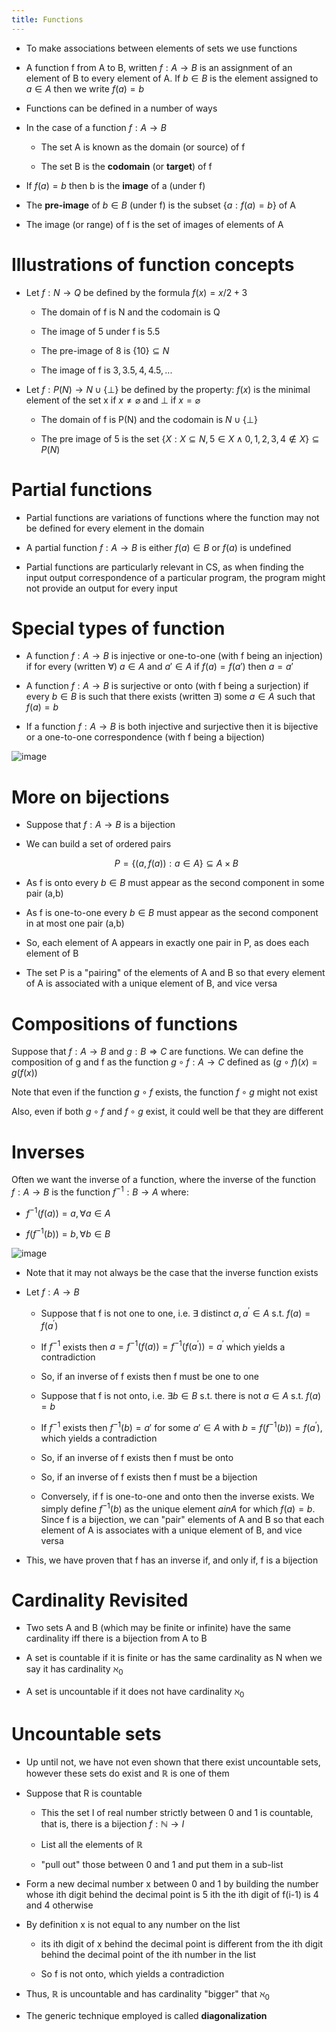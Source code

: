 ```yaml
---
title: Functions
---
```


- To make associations between elements of sets we use functions

- A function f from A to B, written $f:A\rightarrow B$ is an
  assignment of an element of B to every element of A. If $b\in B$ is
  the element assigned to $a\in A$ then we write $f(a)=b$

- Functions can be defined in a number of ways

- In the case of a function $f:A\rightarrow B$

  - The set A is known as the domain (or source) of f

  - The set B is the **codomain** (or **target**) of f

- If $f(a)=b$ then b is the **image** of a (under f)

- The **pre-image** of $b\in B$ (under f) is the subset
  $\{a: f(a)=b\}$ of A

- The image (or range) of f is the set of images of elements of A

# Illustrations of function concepts

- Let $f: N\rightarrow Q$ be defined by the formula $f(x)=x/2+3$

  - The domain of f is N and the codomain is Q

  - The image of 5 under f is 5.5

  - The pre-image of 8 is $\{10\}\subseteq N$

  - The image of f is ${3,3.5,4,4.5,...}$

- Let $f:P(N)\rightarrow N\cup \{\bot \}$ be defined by the property:
  $f(x)$ is the minimal element of the set x if $x\neq \varnothing$
  and $\bot$ if $x=\varnothing$

  - The domain of f is P(N) and the codomain is $N\cup\{\bot\}$

  - The pre image of 5 is the set
    $\{ X : X \subseteq N , 5 \in X \wedge 0,1,2,3,4 \notin X \} \subseteq P ( N )$

# Partial functions

- Partial functions are variations of functions where the function may
  not be defined for every element in the domain

- A partial function $f:A\rightarrow B$ is either $f(a)\in B$ or
  $f(a)$ is undefined

- Partial functions are particularly relevant in CS, as when finding
  the input output correspondence of a particular program, the program
  might not provide an output for every input

# Special types of function

- A function $f:A\rightarrow B$ is injective or one-to-one (with f
  being an injection) if for every (written $\forall$) $a\in A$ and
  $a'\in A$ if $f(a)=f(a')$ then $a=a'$

- A function $f:A\rightarrow B$ is surjective or onto (with f being a
  surjection) if every $b\in B$ is such that there exists (written
  $\exists$) some $a\in A$ such that $f(a)=b$

- If a function $f: A\rightarrow B$ is both injective and surjective
  then it is bijective or a one-to-one correspondence (with f being a
  bijection)

![image](/img/Year_1/MCS/Discrete_Structures/Functions/types.png)

# More on bijections

- Suppose that $f: A\rightarrow B$ is a bijection

- We can build a set of ordered pairs

  $$
  P = \{ ( a , f ( a ) ) : a \in A \} \subseteq A \times B
  $$

- As f is onto every $b\in B$ must appear as the second component in
  some pair (a,b)

- As f is one-to-one every $b\in B$ must appear as the second
  component in at most one pair (a,b)

- So, each element of A appears in exactly one pair in P, as does each
  element of B

- The set P is a "pairing" of the elements of A and B so that every
  element of A is associated with a unique element of B, and vice
  versa

# Compositions of functions

Suppose that $f: A\rightarrow B$ and $g: B\Rightarrow C$ are functions.
We can define the composition of g and f as the function
$g \circ f : A \rightarrow C$ defined as
$( g \circ f ) ( x ) = g ( f ( x ) )$

Note that even if the function $g\circ f$ exists, the function
$f\circ g$ might not exist

Also, even if both $g\circ f$ and $f\circ g$ exist, it could well be
that they are different

# Inverses

Often we want the inverse of a function, where the inverse of the
function $f: A\rightarrow B$ is the function $f^{-1}: B\rightarrow A$
where:

- $f ^ { - 1 } ( f ( a ) ) = a , \forall a \in A$

- $f \left( f ^ { - 1 } ( b ) \right) = b , \forall b \in B$

![image](/img/Year_1/MCS/Discrete_Structures/Functions/inverse.png)

- Note that it may not always be the case that the inverse function
  exists

- Let $f: A\rightarrow B$

  - Suppose that f is not one to one, i.e. $\exists$ distinct
    $a , a ^ { \prime } \in A \text { s.t. } f ( a ) = f \left( a ^ { \prime } \right)$

  - If $f^{-1}$ exists then
    $a = f ^ { - 1 } ( f ( a ) ) = f ^ { - 1 } \left( f \left( a ^ { \prime } \right) \right) = a ^ { \prime }$
    which yields a contradiction

  - So, if an inverse of f exists then f must be one to one

  - Suppose that f is not onto, i.e. $\exists b\in B$ s.t. there is
    not $a\in A$ s.t. $f(a)=b$

  - If $f^{-1}$ exists then $f^{-1}(b)=a'$ for some $a'\in A$ with
    $b = f \left( f ^ { - 1 } ( b ) \right) = f \left( a ^ { \prime } \right)$,
    which yields a contradiction

  - So, if an inverse of f exists then f must be onto

  - So, if an inverse of f exists then f must be a bijection

  - Conversely, if f is one-to-one and onto then the inverse exists.
    We simply define $f^{-1}(b)$ as the unique element $ain A$ for
    which $f(a)=b$. Since f is a bijection, we can "pair" elements
    of A and B so that each element of A is associates with a unique
    element of B, and vice versa

- This, we have proven that f has an inverse if, and only if, f is a
  bijection

# Cardinality Revisited

- Two sets A and B (which may be finite or infinite) have the same
  cardinality iff there is a bijection from A to B

- A set is countable if it is finite or has the same cardinality as N
  when we say it has cardinality $\aleph_0$

- A set is uncountable if it does not have cardinality $\aleph_0$

# Uncountable sets

- Up until not, we have not even shown that there exist uncountable
  sets, however these sets do exist and $\mathbb{R}$ is one of them

- Suppose that R is countable

  - This the set I of real number strictly between 0 and 1 is
    countable, that is, there is a bijection
    $f:\mathbb{N}\rightarrow I$

  - List all the elements of $\mathbb{R}$

  - "pull out" those between 0 and 1 and put them in a sub-list

- Form a new decimal number x between 0 and 1 by building the number
  whose ith digit behind the decimal point is 5 ith the ith digit of
  f(i-1) is 4 and 4 otherwise

- By definition x is not equal to any number on the list

  - its ith digit of x behind the decimal point is different from
    the ith digit behind the decimal point of the ith number in the
    list

  - So f is not onto, which yields a contradiction

- Thus, $\mathbb{R}$ is uncountable and has cardinality "bigger"
  that $\aleph_0$

- The generic technique employed is called **diagonalization**

